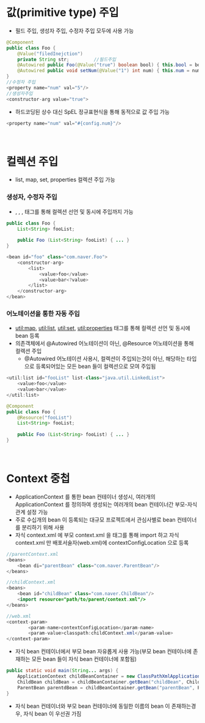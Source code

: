 # 값(primitive type) 주입
* 필드 주입, 생성자 주입, 수정자 주입 모두에 사용 가능
```java
@Component
public class Foo {
	@Value("filedInejction")
	private String str;			//필드주입
	@Autowired public Foo(@Value("true") boolean bool) { this.bool = bool; }		//생성자 주입
	@Autowired public void setNum(@Value("1") int num) { this.num = num; }		//수정자 주입
}
//수정자 주입
<property name="num" val="5"/>
//생성자주입
<constructor-arg value="true">
```
* 하드코딩된 상수 대신 SpEL 정규표현식을 통해 동적으로 값 주입 가능
```java
<property name="num" val="#{config.num}"/>
```
<br>

# 컬렉션 주입
* list, map, set, properties 컬렉션 주입 가능

### 생성자, 수정자 주입
* <list>, <map>, <set>, <property> 태그를 통해 컬렉션 선언 및 동시에 주입까지 가능
```java
public class Foo {
	List<String> fooList;
	
	public Foo (List<String> fooList) { ... }
}

<bean id="foo" class="com.naver.Foo">
	<constructor-arg>
		<list>
			<value>foo</value>
			<value>bar<?value>
		</list>
	</constructor-arg>
</bean>
```

### 어노테이션을 통한 자동 주입
* <util:map>, <util:list>, <util:set>, <util:properties> 태그를 통해 컬렉션 선언 및 동시에 bean 등록
* 의존객체에서 @Autowired 어노테이션이 아닌, @Resource 어노테이션을 통해 컬렉션 주입
	* @Autowired 어노테이션 사용시, 컬렉션이 주입되는것이 아닌, 해당하는 타입으로 등록되어있는 모든 bean 들이 컬렉션으로 모여 주입됨
```java
<util:list id="fooList" list-class="java.util.LinkedList">
	<value>foo</value>
	<value>bar</value>
</util:list>

@Component
public class Foo {
	@Resource("fooList")
	List<String> fooList;
	
	public Foo (List<String> fooList) { ... }
}
```

<br>

# Context 중첩
* ApplicationContext 를 통한 bean 컨테이너 생성시, 여러개의 ApplicationContext 를 정의하여 생성되는 여러개의 bean 컨테이너간 부모-자식 관계 설정 가능
* 주로 수십개의 bean 이 등록되는 대규모 프로젝트에서 관심사별로 bean 컨테이너를 분리하기 위해 사용
* 자식 context.xml 에 부모 context.xml 을  <import> 태그를 통해 import 하고 자식 context.xml 만 배포서술자(web.xml)에 contextConfigLocation 으로 등록
```java
//parentContext.xml
<beans>
	<bean di="parentBean" class="com.naver.ParentBean"/>
</beans>

//childContext.xml
<beans>
	<bean id="childBean" class="com.naver.ChildBean"/>
	<import resource="path/to/parent/context.xml"/>
</beans>

//web.xml
<context-param>
		<param-name>contextConfigLocation</param-name>
		<param-value>classpath:childContext.xml</param-value>
</context-param>
```
* 자식 bean 컨테이너에서 부모 bean 자유롭게 사용 가능(부모 bean 컨테이너에 존재하는 모든 bean 들이 자식 bean 컨테이너에 포함됨)
```java
public static void main(String... args) {
	ApplicationContext childBeanContainer = new ClassPathXmlApplicationContext("/path/to/child/context.xml");
	ChildBean childBean = childBeanContainer.getBean("childBean", ChildBean.class);
	ParentBean parentdBean = childBeanContainer.getBean("parentBean", ParentBean.class);
}
```
* 자식 bean 컨테이너와 부모 bean 컨테이너에 동일한 이름의 bean 이 존재하는경우, 자식 bean 이 우선권 가짐